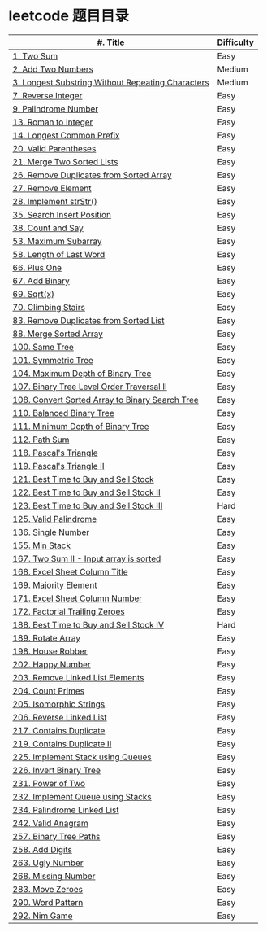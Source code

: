 # leetcode 题目目录

| #. Title | Difficulty |
| --- | --- |
| [1. Two Sum](https://github.com/TTWShell/algorithms/blob/master/leetcode/array/twoSum.go ) | Easy |
| [2. Add Two Numbers](https://github.com/TTWShell/algorithms/blob/master/leetcode/linked-list/addTwoNumbers.go ) | Medium |
| [3. Longest Substring Without Repeating Characters](https://github.com/TTWShell/algorithms/blob/master/leetcode/string/lengthOfLongestSubstring.go ) | Medium |
| [7. Reverse Integer](https://github.com/TTWShell/algorithms/blob/master/leetcode/math/reverse.go ) | Easy |
| [9. Palindrome Number](https://github.com/TTWShell/algorithms/blob/master/leetcode/math/isPalindrome.go ) | Easy |
| [13. Roman to Integer](https://github.com/TTWShell/algorithms/blob/master/leetcode/math/romanToInt.go ) | Easy |
| [14. Longest Common Prefix](https://github.com/TTWShell/algorithms/blob/master/leetcode/string/longestCommonPrefix.go ) | Easy |
| [20. Valid Parentheses](https://github.com/TTWShell/algorithms/blob/master/leetcode/string/isValid.go ) | Easy |
| [21. Merge Two Sorted Lists](https://github.com/TTWShell/algorithms/blob/master/leetcode/linked-list/mergeTwoLists.go ) | Easy |
| [26. Remove Duplicates from Sorted Array](https://github.com/TTWShell/algorithms/blob/master/leetcode/array/removeDuplicates.go ) | Easy |
| [27. Remove Element](https://github.com/TTWShell/algorithms/blob/master/leetcode/array/removeElement.go ) | Easy |
| [28. Implement strStr()](https://github.com/TTWShell/algorithms/blob/master/leetcode/string/strStr.go ) | Easy |
| [35. Search Insert Position](https://github.com/TTWShell/algorithms/blob/master/leetcode/array/searchInsert.go ) | Easy |
| [38. Count and Say](https://github.com/TTWShell/algorithms/blob/master/leetcode/string/countAndSay.go ) | Easy |
| [53. Maximum Subarray](https://github.com/TTWShell/algorithms/blob/master/leetcode/array/maxSubArray.go ) | Easy |
| [58. Length of Last Word](https://github.com/TTWShell/algorithms/blob/master/leetcode/string/lengthOfLastWord.go ) | Easy |
| [66. Plus One](https://github.com/TTWShell/algorithms/blob/master/leetcode/array/plusOne.go ) | Easy |
| [67. Add Binary](https://github.com/TTWShell/algorithms/blob/master/leetcode/string/addBinary.go ) | Easy |
| [69. Sqrt(x)](https://github.com/TTWShell/algorithms/blob/master/leetcode/math/mySqrt.go ) | Easy |
| [70. Climbing Stairs](https://github.com/TTWShell/algorithms/blob/master/leetcode/dynamic-programming/climbStairs.go ) | Easy |
| [83. Remove Duplicates from Sorted List](https://github.com/TTWShell/algorithms/blob/master/leetcode/linked-list/deleteDuplicates.go ) | Easy |
| [88. Merge Sorted Array](https://github.com/TTWShell/algorithms/blob/master/leetcode/array/merge.go ) | Easy |
| [100. Same Tree](https://github.com/TTWShell/algorithms/blob/master/leetcode/tree/isSameTree.go ) | Easy |
| [101. Symmetric Tree](https://github.com/TTWShell/algorithms/blob/master/leetcode/tree/isSymmetric.go ) | Easy |
| [104. Maximum Depth of Binary Tree](https://github.com/TTWShell/algorithms/blob/master/leetcode/tree/maxDepth.go ) | Easy |
| [107. Binary Tree Level Order Traversal II](https://github.com/TTWShell/algorithms/blob/master/leetcode/tree/levelOrderBottom.go ) | Easy |
| [108. Convert Sorted Array to Binary Search Tree](https://github.com/TTWShell/algorithms/blob/master/leetcode/tree/sortedArrayToBST.go ) | Easy |
| [110. Balanced Binary Tree](https://github.com/TTWShell/algorithms/blob/master/leetcode/tree/isBalanced.go ) | Easy |
| [111. Minimum Depth of Binary Tree](https://github.com/TTWShell/algorithms/blob/master/leetcode/tree/minDepth.go ) | Easy |
| [112. Path Sum](https://github.com/TTWShell/algorithms/blob/master/leetcode/tree/hasPathSum.go) | Easy |
| [118. Pascal's Triangle](https://github.com/TTWShell/algorithms/blob/master/leetcode/array/generate.go) | Easy |
| [119. Pascal's Triangle II](https://github.com/TTWShell/algorithms/blob/master/leetcode/array/getRow.go) | Easy |
| [121. Best Time to Buy and Sell Stock](https://github.com/TTWShell/algorithms/blob/master/leetcode/dynamic-programming/maxProfit.go) | Easy |
| [122. Best Time to Buy and Sell Stock II](https://github.com/TTWShell/algorithms/blob/master/leetcode/dynamic-programming/maxProfit2.go) | Easy |
| [123. Best Time to Buy and Sell Stock III](https://github.com/TTWShell/algorithms/blob/master/leetcode/dynamic-programming/maxProfit3.go) | Hard |
| [125. Valid Palindrome](https://github.com/TTWShell/algorithms/blob/master/leetcode/string/isPalindrome.go) | Easy |
| [136. Single Number](https://github.com/TTWShell/algorithms/blob/master/leetcode/hash-table/singleNumber.go) | Easy |
| [155. Min Stack](https://github.com/TTWShell/algorithms/blob/master/leetcode/stack/MinStack.go) | Easy |
| [167. Two Sum II - Input array is sorted](https://github.com/TTWShell/algorithms/blob/master/leetcode/array/twoSum2.go) | Easy |
| [168. Excel Sheet Column Title](https://github.com/TTWShell/algorithms/blob/master/leetcode/math/convertToTitle.go) | Easy |
| [169. Majority Element](https://github.com/TTWShell/algorithms/blob/master/leetcode/array/majorityElement.go) | Easy |
| [171. Excel Sheet Column Number](https://github.com/TTWShell/algorithms/blob/master/leetcode/math/titleToNumber.go) | Easy |
| [172. Factorial Trailing Zeroes](https://github.com/TTWShell/algorithms/blob/master/leetcode/math/trailingZeroes.go) | Easy |
| [188. Best Time to Buy and Sell Stock IV](https://github.com/TTWShell/algorithms/blob/master/leetcode/dynamic-programming/maxProfit4.go) | Hard |
| [189. Rotate Array](https://github.com/TTWShell/algorithms/blob/master/leetcode/array/rotate.go) | Easy |
| [198. House Robber](https://github.com/TTWShell/algorithms/blob/master/leetcode/dynamic-programming/rob.go) | Easy |
| [202. Happy Number](https://github.com/TTWShell/algorithms/blob/master/leetcode/math/isHappy.go) | Easy |
| [203. Remove Linked List Elements](https://github.com/TTWShell/algorithms/blob/master/leetcode/linked-list/removeElements.go) | Easy |
| [204. Count Primes](https://github.com/TTWShell/algorithms/blob/master/leetcode/math/countPrimes.go) | Easy |
| [205. Isomorphic Strings](https://github.com/TTWShell/algorithms/blob/master/leetcode/hash-table/isIsomorphic.go) | Easy |
| [206. Reverse Linked List](https://github.com/TTWShell/algorithms/blob/master/leetcode/linked-list/reverseList.go) | Easy |
| [217. Contains Duplicate](https://github.com/TTWShell/algorithms/blob/master/leetcode/hash-table/containsDuplicate.go) | Easy |
| [219. Contains Duplicate II](https://github.com/TTWShell/algorithms/blob/master/leetcode/hash-table/containsNearbyDuplicate.go) | Easy |
| [225. Implement Stack using Queues](https://github.com/TTWShell/algorithms/blob/master/leetcode/stack/MyStack.go) | Easy |
| [226. Invert Binary Tree](https://github.com/TTWShell/algorithms/blob/master/leetcode/tree/invertTree.go) | Easy |
| [231. Power of Two](https://github.com/TTWShell/algorithms/blob/master/leetcode/math/isPowerOfTwo.go) | Easy |
| [232. Implement Queue using Stacks](https://github.com/TTWShell/algorithms/blob/master/leetcode/stack/MyQueue.go) | Easy |
| [234. Palindrome Linked List](https://github.com/TTWShell/algorithms/blob/master/leetcode/linked-list/isPalindrome.go) | Easy |
| [242. Valid Anagram](https://github.com/TTWShell/algorithms/blob/master/leetcode/hash-table/isAnagram.go) | Easy |
| [257. Binary Tree Paths](https://github.com/TTWShell/algorithms/blob/master/leetcode/tree/binaryTreePaths.go) | Easy |
| [258. Add Digits](https://github.com/TTWShell/algorithms/blob/master/leetcode/math/addDigits.go) | Easy |
| [263. Ugly Number](https://github.com/TTWShell/algorithms/blob/master/leetcode/math/isUgly.go) | Easy |
| [268. Missing Number](https://github.com/TTWShell/algorithms/blob/master/leetcode/math/missingNumber.go) | Easy |
| [283. Move Zeroes](https://github.com/TTWShell/algorithms/blob/master/leetcode/array/moveZeroes.go) | Easy |
| [290. Word Pattern](https://github.com/TTWShell/algorithms/blob/master/leetcode/hash-table/wordPattern.go) | Easy |
| [292. Nim Game](https://github.com/TTWShell/algorithms/blob/master/leetcode/brainteaser/canWinNim.go) | Easy |
